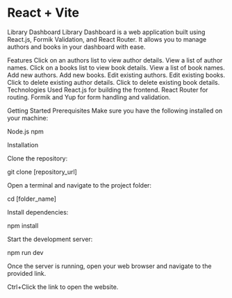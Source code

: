 # React + Vite
Library Dashboard
Library Dashboard is a web application built using React.js, Formik Validation, and React Router. It allows you to manage authors and books in your dashboard with ease.

Features
Click on an authors list to view author details.
View a list of author names.
Click on a books list to view book details.
View a list of book names.
Add new authors.
Add new books.
Edit existing authors.
Edit existing books.
Click to delete existing author details.
Click to delete existing book details.
Technologies Used
React.js for building the frontend.
React Router for routing.
Formik and Yup for form handling and validation.


Getting Started
Prerequisites
Make sure you have the following installed on your machine:

Node.js
npm

Installation

Clone the repository:

git clone [repository_url]

Open a terminal and navigate to the project folder:

cd [folder_name]

Install dependencies:

npm install

Start the development server:

npm run dev

Once the server is running, open your web browser and navigate to the provided link.

Ctrl+Click the link to open the website.

